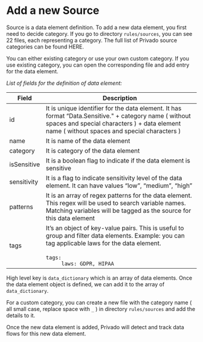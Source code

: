 # Add a new Source

Source is a data element definition. To add a new data element, you first need to decide category. If you go to directory `rules/sources`, you can see 22 files, each representing a category.  The full list of Privado source categories can be found HERE.

You can either existing category or use your own custom category. If you use existing category, you can open the corresponding file and add entry for the data element.

*List of fields for the definition of data element:*

|  Field | Description |
| ------------ | ------------ |
|  id | It is unique identifier for the data element. It has format “Data.Sensitive." + category name ( without spaces and special characters ) + data element name ( without spaces and special characters )   |
| name  | It is name of the data element  |
| category | It is category of the data element   |
| isSensitive   | It is a boolean flag to indicate if the data element is sensitive  |
| sensitivity  | It is a flag to indicate sensitivity level of the data element. It can have values “low”, “medium”, “high”   |
| patterns  | It is an array of regex patterns for the data element. This regex will be used to search variable names. Matching variables will be tagged as the source for this data element   |
|  tags | It’s an object of key-value pairs. This is useful to group and filter data elements. Example: you can tag applicable laws for the data element.  <br></br>```tags:```<br>`      laws: GDPR, HIPAA `|


High level key is `data_dictionary` which is an array of data elements. Once the data element object is defined, we can add it to the array of `data_dictionary`.

For a custom category, you can create a new file with the category name ( all small case, replace space with `_`  ) in directory `rules/sources` and add the details to it.

Once the new data element is added, Privado will detect and track data flows for this new data element. 
